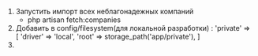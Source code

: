 1. Запустить импорт всех неблагонадежных компаний
    - php artisan fetch:companies
2. Добавить в config/filesystem(для локальной разработки) :
    'private' => [
       'driver' => 'local',
       'root' => storage_path('app/private'),
      ]
3. 
